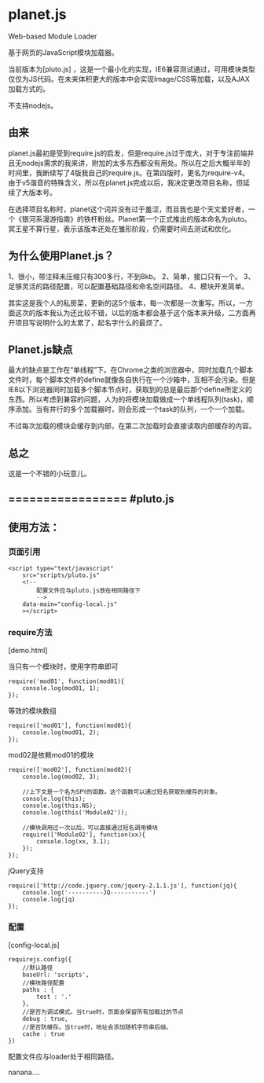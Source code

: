 planet.js
=========

Web-based Module Loader

基于网页的JavaScript模块加载器。

当前版本为[pluto.js] ，这是一个最小化的实现，IE6兼容测试通过，可用模块类型仅仅为JS代码。在未来体积更大的版本中会实现Image/CSS等加载，以及AJAX加载方式的。

不支持nodejs。

## 由来
planet.js最初是受到require.js的启发，但是require.js过于庞大，对于专注前端并且无nodejs需求的我来讲，附加的太多东西都没有用处。所以在之后大概半年的时间里，我断续写了4版我自己的require.js。在第四版时，更名为require-v4。由于v5谐音的特殊含义，所以在planet.js完成以后，我决定更改项目名称，但延续了大版本号。

在选择项目名称时，planet这个词并没有过于羞涩，而且我也是个天文爱好者，一个《银河系漫游指南》的铁杆粉丝。Planet第一个正式推出的版本命名为pluto。冥王星不算行星，表示该版本还处在雏形阶段，仍需要时间去测试和优化。

## 为什么使用Planet.js？
1、很小，带注释未压缩只有300多行，不到8kb。
2、简单，接口只有一个。
3、足够灵活的路径配置，可以配置基础路径和命名空间路径。
4、模块开发简单。

其实这是我个人的私房菜，更新的这5个版本，每一次都是一次重写。所以，一方面这次的版本我认为还比较不错，以后的版本都会基于这个版本来升级，二方面再开项目写说明什么的太累了，起名字什么的最烦了。

## Planet.js缺点
最大的缺点是工作在“单线程”下。在Chrome之类的浏览器中，同时加载几个脚本文件时，每个脚本文件的define就像各自执行在一个沙箱中，互相不会污染。但是IE8以下浏览器同时加载多个脚本节点时，获取到的总是最后那个define所定义的东西。所以考虑到兼容的问题，人为的将模块加载做成一个单线程队列(task)，顺序添加。当有并行的多个加载器时，则会形成一个task的队列，一个一个加载。

不过每次加载的模块会缓存到内部，在第二次加载时会直接读取内部缓存的内容。

## 总之
这是一个不错的小玩意儿。

=================
#pluto.js
---------------
## 使用方法：

### 页面引用

    <script type="text/javascript"
        src="scripts/pluto.js"
        <!--
            配置文件应与pluto.js放在相同路径下
            -->
        data-main="config-local.js"
        ></script>

### require方法

[demo.html]

当只有一个模块时，使用字符串即可

    require('mod01', function(mod01){
        console.log(mod01, 1);
    });

等效的模块数组

    require(['mod01'], function(mod01){
        console.log(mod01, 2);
    });

mod02是依赖mod01的模块

    require(['mod02'], function(mod02){
        console.log(mod02, 3);

        //上下文是一个名为SPY的函数。这个函数可以通过短名获取到缓存的对象。
        console.log(this);
        console.log(this.NS);
        console.log(this('Module02'));

        //模块调用过一次以后，可以直接通过短名调用模块
        require(['Module02'], function(xx){
            console.log(xx, 3.1);
        });
    });

jQuery支持

    require(['http://code.jquery.com/jquery-2.1.1.js'], function(jq){
        console.log('----------JQ-----------')
        console.log(jq)
    });

### 配置

[config-local.js]

    requirejs.config({
        //默认路径
        baseUrl: 'scripts',
        //模块路径配置
        paths : {
            test : '.'
        },
        //是否为调试模式。当true时，页面会保留所有加载过的节点
        debug : true,
        //是否防缓存。当true时，地址会添加随机字符串后缀。
        cache : true
    })

配置文件应与loader处于相同路径。

nanana....




